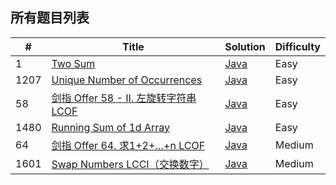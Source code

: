 ## **所有题目列表**
|#|    Title   |Solution|Difficulty|
|---|-------------| ----- |----|
|1|[Two Sum](https://leetcode-cn.com/problems/two-sum/)|[Java](src/org/xumiao/leetcode/easy/_0001/Solution.java)|Easy|
|1207|[Unique Number of Occurrences](https://leetcode-cn.com/problems/unique-number-of-occurrences/)| [Java](src/org/xumiao/leetcode/easy/_1207/Solution.java)|Easy|
|58|[剑指 Offer 58 - II. 左旋转字符串 LCOF](https://leetcode-cn.com/problems/zuo-xuan-zhuan-zi-fu-chuan-lcof/)|[Java](src/org/xumiao/leetcode/easy/_0058/Solution.java)|Easy|
|1480|[Running Sum of 1d Array](https://leetcode-cn.com/problems/running-sum-of-1d-array/)|[Java](src/org/xumiao/leetcode/easy/_1480/Solution.java)|Easy|
|64|[剑指 Offer 64. 求1+2+…+n LCOF](https://leetcode-cn.com/problems/qiu-12n-lcof/)|[Java](src/org/xumiao/leetcode/easy/_0064/Solution.java)|Medium|
|1601|[Swap Numbers LCCI（交换数字）](https://leetcode-cn.com/problems/swap-numbers-lcci/)|[Java](src/org/xumiao/leetcode/easy/_1601/Solution.java)|Medium|